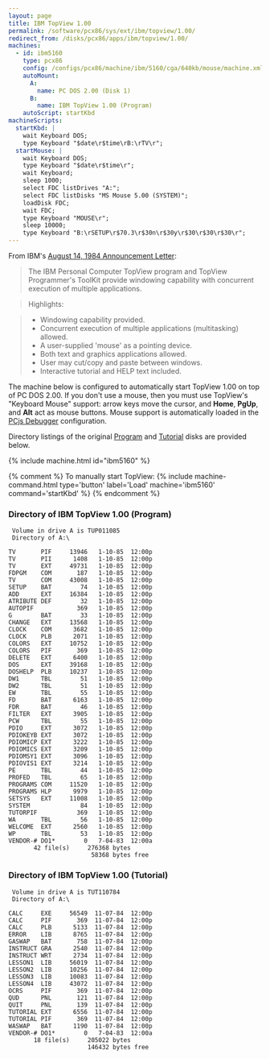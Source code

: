 ```yaml
---
layout: page
title: IBM TopView 1.00
permalink: /software/pcx86/sys/ext/ibm/topview/1.00/
redirect_from: /disks/pcx86/apps/ibm/topview/1.00/
machines:
  - id: ibm5160
    type: pcx86
    config: /configs/pcx86/machine/ibm/5160/cga/640kb/mouse/machine.xml
    autoMount:
      A:
        name: PC DOS 2.00 (Disk 1)
      B:
        name: IBM TopView 1.00 (Program)
    autoScript: startKbd
machineScripts:
  startKbd: |
    wait Keyboard DOS;
    type Keyboard "$date\r$time\rB:\rTV\r";
  startMouse: |
    wait Keyboard DOS;
    type Keyboard "$date\r$time\r";
    wait Keyboard;
    sleep 1000;
    select FDC listDrives "A:";
    select FDC listDisks "MS Mouse 5.00 (SYSTEM)";
    loadDisk FDC;
    wait FDC;
    type Keyboard "MOUSE\r";
    sleep 10000;
    type Keyboard "B:\rSETUP\r$70.3\r$30n\r$30y\r$30\r$30\r$30\r";
---
```


From IBM's [August 14, 1984 Announcement Letter](http://www-01.ibm.com/common/ssi/ShowDoc.wss?docURL=/common/ssi/rep_ca/2/897/ENUS284-282/index.html&lang=en&request_locale=en):

> The IBM Personal Computer TopView program and TopView Programmer's ToolKit provide windowing capability with
concurrent execution of multiple applications.

> Highlights:

> - Windowing capability provided.
> - Concurrent execution of multiple applications (multitasking) allowed.
> - A user-supplied 'mouse' as a pointing device.
> - Both text and graphics applications allowed.
> - User may cut/copy and paste between windows.
> - Interactive tutorial and HELP text included.

The machine below is configured to automatically start TopView 1.00 on top of PC DOS 2.00.  If you don't use a mouse,
then you must use TopView's "Keyboard Mouse" support: arrow keys move the cursor, and **Home**, **PgUp**, and **Alt** act
as mouse buttons.  Mouse support is automatically loaded in the [PCjs Debugger](debugger/) configuration.

Directory listings of the original [Program](#directory-of-ibm-topview-100-program) and [Tutorial](#directory-of-ibm-topview-100-tutorial)
disks are provided below.

{% include machine.html id="ibm5160" %}

{% comment %}
To manually start TopView: {% include machine-command.html type='button' label='Load' machine='ibm5160' command='startKbd' %}
{% endcomment %}

### Directory of IBM TopView 1.00 (Program)

     Volume in drive A is TUP011085
     Directory of A:\

    TV       PIF     13946   1-10-85  12:00p
    TV       PII      1408   1-10-85  12:00p
    TV       EXT     49731   1-10-85  12:00p
    FDPGM    COM       187   1-10-85  12:00p
    TV       COM     43008   1-10-85  12:00p
    SETUP    BAT        74   1-10-85  12:00p
    ADD      EXT     16384   1-10-85  12:00p
    ATRIBUTE DEF        32   1-10-85  12:00p
    AUTOPIF            369   1-10-85  12:00p
    G        BAT        33   1-10-85  12:00p
    CHANGE   EXT     13568   1-10-85  12:00p
    CLOCK    COM      3682   1-10-85  12:00p
    CLOCK    PLB      2071   1-10-85  12:00p
    COLORS   EXT     10752   1-10-85  12:00p
    COLORS   PIF       369   1-10-85  12:00p
    DELETE   EXT      6400   1-10-85  12:00p
    DOS      EXT     39168   1-10-85  12:00p
    DOSHELP  PLB     10237   1-10-85  12:00p
    DW1      TBL        51   1-10-85  12:00p
    DW2      TBL        51   1-10-85  12:00p
    EW       TBL        55   1-10-85  12:00p
    FD       BAT      6163   1-10-85  12:00p
    FDR      BAT        46   1-10-85  12:00p
    FILTER   EXT      3905   1-10-85  12:00p
    PCW      TBL        55   1-10-85  12:00p
    PDIO     EXT      3072   1-10-85  12:00p
    PDIOKEYB EXT      3072   1-10-85  12:00p
    PDIOMICP EXT      3222   1-10-85  12:00p
    PDIOMICS EXT      3209   1-10-85  12:00p
    PDIOMSY1 EXT      3096   1-10-85  12:00p
    PDIOVIS1 EXT      3214   1-10-85  12:00p
    PE       TBL        44   1-10-85  12:00p
    PROFED   TBL        65   1-10-85  12:00p
    PROGRAMS COM     11520   1-10-85  12:00p
    PROGRAMS HLP      9979   1-10-85  12:00p
    SETSYS   EXT     11008   1-10-85  12:00p
    SYSTEM              84   1-10-85  12:00p
    TUTORPIF           369   1-10-85  12:00p
    WA       TBL        56   1-10-85  12:00p
    WELCOME  EXT      2560   1-10-85  12:00p
    WP       TBL        53   1-10-85  12:00p
    VENDOR-# DO1*        0   7-04-83  12:00a
           42 file(s)     276368 bytes
                           58368 bytes free

### Directory of IBM TopView 1.00 (Tutorial)

     Volume in drive A is TUT110784
     Directory of A:\

    CALC     EXE     56549  11-07-84  12:00p
    CALC     PIF       369  11-07-84  12:00p
    CALC     PLB      5133  11-07-84  12:00p
    ERROR    LIB      8765  11-07-84  12:00p
    GASWAP   BAT       758  11-07-84  12:00p
    INSTRUCT GRA      2540  11-07-84  12:00p
    INSTRUCT WRT      2734  11-07-84  12:00p
    LESSON1  LIB     56019  11-07-84  12:00p
    LESSON2  LIB     10256  11-07-84  12:00p
    LESSON3  LIB     10083  11-07-84  12:00p
    LESSON4  LIB     43072  11-07-84  12:00p
    OCRS     PIF       369  11-07-84  12:00p
    QUD      PNL       121  11-07-84  12:00p
    QUIT     PNL       139  11-07-84  12:00p
    TUTORIAL EXT      6556  11-07-84  12:00p
    TUTORIAL PIF       369  11-07-84  12:00p
    WASWAP   BAT      1190  11-07-84  12:00p
    VENDOR-# DO1*        0   7-04-83  12:00a
           18 file(s)     205022 bytes
                          146432 bytes free
